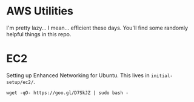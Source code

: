 # AWS Utilities

I'm pretty lazy... I mean... efficient these days.  You'll find some randomly helpful things in this repo.

# EC2

Setting up Enhanced Networking for Ubuntu.  This lives in `initial-setup/ec2/`.

`wget -qO- https://goo.gl/D7SkJZ | sudo bash -`
